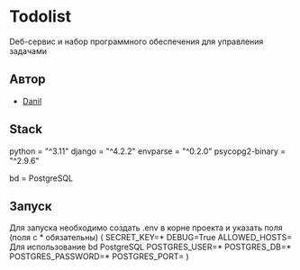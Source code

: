 
# Todolist

Dеб-сервис и набор программного обеспечения для управления задачами


## Автор

- [Danil](https://github.com/MrZed-png)


## Stack

python = "^3.11"
django = "^4.2.2"
envparse = "^0.2.0"
psycopg2-binary = "^2.9.6"

bd = PostgreSQL

## Запуск

Для запуска необходимо создать .env в корне проекта и указать поля (поля с * обязательны)
(
SECRET_KEY=*
DEBUG=True
ALLOWED_HOSTS=
Для использование bd PostgreSQL 
POSTGRES_USER=*
POSTGRES_DB=*
POSTGRES_PASSWORD=*
POSTGRES_PORT=
) 